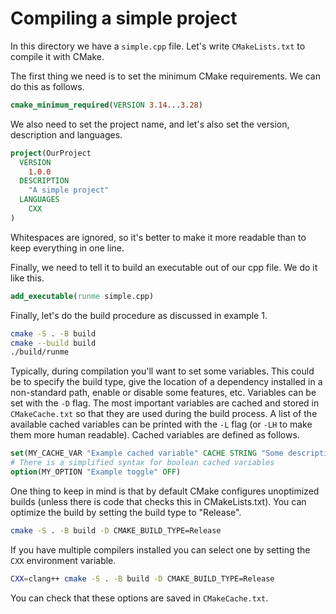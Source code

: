 # Compiling a simple project

In this directory we have a `simple.cpp` file. Let's write `CMakeLists.txt` to compile it with CMake.

The first thing we need is to set the minimum CMake requirements. We can do this as follows.

```cmake
cmake_minimum_required(VERSION 3.14...3.28)
```

We also need to set the project name, and let's also set the version, description and languages.

```cmake
project(OurProject
  VERSION
    1.0.0
  DESCRIPTION
    "A simple project"
  LANGUAGES
    CXX
)
```

Whitespaces are ignored, so it's better to make it more readable than to keep everything in one line.

Finally, we need to tell it to build an executable out of our cpp file. We do it like this.

```cmake
add_executable(runme simple.cpp)
```

Finally, let's do the build procedure as discussed in example 1.

```bash
cmake -S . -B build
cmake --build build
./build/runme
```

Typically, during compilation you'll want to set some variables. This could be to specify the build type, give the location of a dependency installed in a non-standard path, enable or disable some features, etc. Variables can be set with the `-D` flag. The most important variables are cached and stored in `CMakeCache.txt` so that they are used during the build process. A list of the available cached variables can be printed with the `-L` flag (or `-LH` to make them more human readable). Cached variables are defined as follows.

```cmake
set(MY_CACHE_VAR "Example cached variable" CACHE STRING "Some description")
# There is a simplified syntax for boolean cached variables
option(MY_OPTION "Example toggle" OFF)
```

One thing to keep in mind is that by default CMake configures unoptimized builds (unless there is code that checks this in CMakeLists.txt). You can optimize the build by setting the build type to "Release".

```bash
cmake -S . -B build -D CMAKE_BUILD_TYPE=Release
```

If you have multiple compilers installed you can select one by setting the `CXX` environment variable.

```bash
CXX=clang++ cmake -S . -B build -D CMAKE_BUILD_TYPE=Release
```

You can check that these options are saved in `CMakeCache.txt`.
